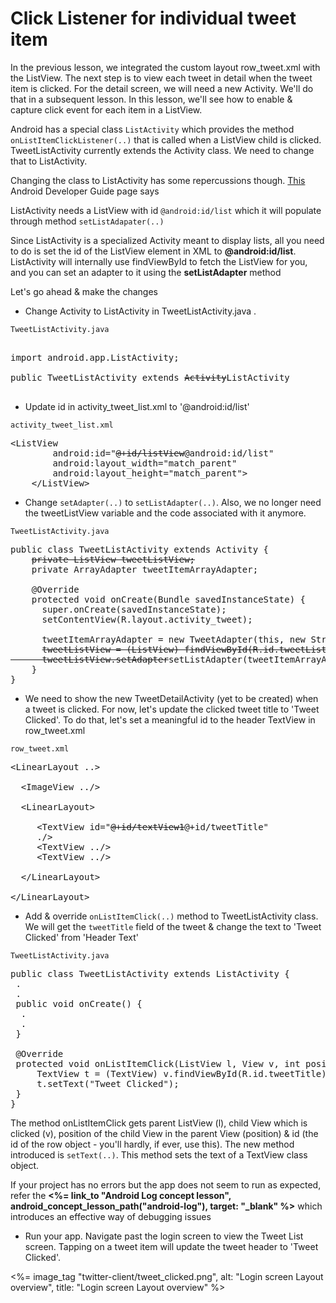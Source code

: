 # Click Listener for individual tweet item

In the previous lesson, we integrated the custom layout row_tweet.xml with the ListView. The next step is to view each tweet in detail when the tweet item is clicked. For the detail screen, we will need a new Activity. We'll do that in a subsequent lesson. In this lesson, we'll see how to enable & capture click event for each item in a ListView. 

Android has a special class `ListActivity` which provides the method `onListItemClickListener(..)` that is called when a ListView child is clicked. TweetListActivity currently extends the Activity class. We need to change that to ListActivity. 

Changing the class to ListActivity has some repercussions though. [This](http://developer.android.com/reference/android/app/ListActivity.html) Android Developer Guide page says

ListActivity needs a ListView with id `@android:id/list` which it will populate through method `setListAdapater(..)`

<div class="alert"> Since ListActivity is a specialized Activity meant to display lists, all you need to do is set the id of the ListView element in XML to <strong>@android:id/list</strong>. ListActivity will internally use findViewById to fetch the ListView for you, and you can set an adapter to it using the <strong>setListAdapter</strong> method</div>

Let's go ahead & make the changes

* Change Activity to ListActivity in TweetListActivity.java .

`TweetListActivity.java`
<pre>
</strike><span class="highlight">
import android.app.ListActivity;</span>

public TweetListActivity extends <strike>Activity</strike><span class="highlight">ListActivity</span>

</pre>

* Update id in activity_tweet_list.xml to '@android:id/list'

`activity_tweet_list.xml`
<pre>
&lt;ListView
        android:id="<strike>@+id/listView</strike><span class='highlight'>@android:id/list</span>"
        android:layout_width="match_parent"
        android:layout_height="match_parent"&gt;
    &lt;/ListView&gt;
</pre>

* Change `setAdapter(..)` to `setListAdapter(..)`. Also, we no longer need the tweetListView variable and the code associated with it anymore. 

`TweetListActivity.java`
<pre>
public class TweetListActivity extends Activity {
    <strike>private ListView tweetListView;</strike>
    private ArrayAdapter tweetItemArrayAdapter;

    @Override
    protected void onCreate(Bundle savedInstanceState) {
      super.onCreate(savedInstanceState);
      setContentView(R.layout.activity_tweet);

      tweetItemArrayAdapter = new TweetAdapter(this, new String[10]);
      <strike>tweetListView = (ListView) findViewById(R.id.tweetList);
      tweetListView.setAdapter</strike><span class="highlight">setListAdapter</span>(tweetItemArrayAdapter);
    }
}
</pre>

* We need to show the new TweetDetailActivity (yet to be created) when a tweet is clicked. For now, let's update the clicked tweet title to 'Tweet Clicked'. To do that, let's set a meaningful id to the header TextView in row_tweet.xml

`row_tweet.xml`
<pre>
&lt;LinearLayout ..&gt;

  &lt;ImageView ../&gt;

  &lt;LinearLayout&gt;

     &lt;TextView id="<strike>@+id/textView1</strike><span class='highlight'>@+id/tweetTitle</span>"
	 ./&gt;
	 &lt;TextView ../&gt;
	 &lt;TextView ../&gt;

  &lt;/LinearLayout&gt;

&lt;/LinearLayout&gt;
</pre>

* Add & override `onListItemClick(..)` method to TweetListActivity class. We will get the `tweetTitle` field of the tweet & change the text to 'Tweet Clicked' from 'Header Text'

`TweetListActivity.java`
<pre>
public class TweetListActivity extends ListActivity {
 .
 .
 public void onCreate() {
  .
  .
 }

 <span class="highlight">@Override
 protected void onListItemClick(ListView l, View v, int position, long id) {
     TextView t = (TextView) v.findViewById(R.id.tweetTitle);
	 t.setText("Tweet Clicked");
 }</span>
}
</pre>

The method onListItemClick gets parent ListView (l), child View which is clicked (v), position of the child View in the parent View (position) & id (the id of the row object - you'll hardly, if ever, use this). The new method introduced is `setText(..)`. This method sets the text of a TextView class object.

<div class="alert alert-info">If your project has no errors but the app does not seem to run as expected, refer the <b><%= link_to "Android Log concept lesson", android_concept_lesson_path("android-log"), target: "_blank" %></b> which introduces an effective way of debugging issues</div>

* Run your app. Navigate past the login screen to view the Tweet List screen. Tapping on a tweet item will update the tweet header to 'Tweet Clicked'. 

<%= image_tag "twitter-client/tweet_clicked.png", alt: "Login screen Layout overview", title: "Login screen Layout overview" %>
